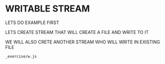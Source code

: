 # WRITABLE STREAM

LETS DO EXAMPLE FIRST

LETS CREATE STREAM THAT WILL CREATE A FILE AND WRITE TO IT

WE WILL ALSO CRETE ANOTHER STREAM WHO WILL WRITE IN EXISTING FILE

`_exercise/w.js`

```js

```



